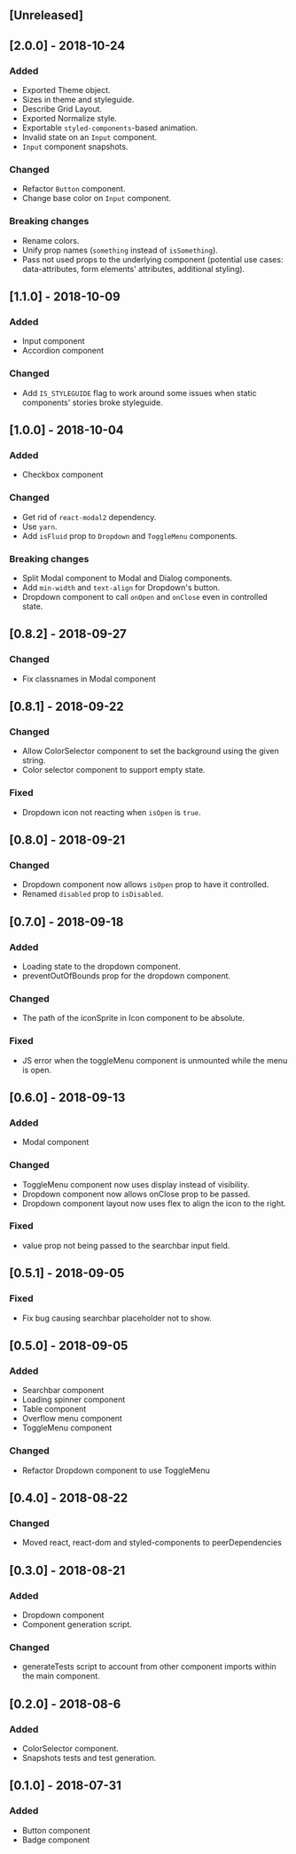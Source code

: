 ## [Unreleased]

## [2.0.0] - 2018-10-24

### Added
- Exported Theme object.
- Sizes in theme and styleguide.
- Describe Grid Layout.
- Exported Normalize style.
- Exportable `styled-components`-based animation.
- Invalid state on an `Input` component.
- `Input` component snapshots.

### Changed
- Refactor `Button` component.
- Change base color on `Input` component.

### Breaking changes
- Rename colors.
- Unify prop names (`something` instead of `isSomething`).
- Pass not used props to the underlying component (potential use cases: data-attributes, form elements' attributes, additional styling).

## [1.1.0] - 2018-10-09

### Added

- Input component
- Accordion component

### Changed
- Add `IS_STYLEGUIDE` flag to work around some issues when static components' stories broke styleguide.

## [1.0.0] - 2018-10-04
### Added
- Checkbox component

### Changed
- Get rid of `react-modal2` dependency.
- Use `yarn`.
- Add `isFluid` prop to `Dropdown` and `ToggleMenu` components.

### Breaking changes
- Split Modal component to Modal and Dialog components.
- Add `min-width` and `text-align` for Dropdown's button.
- Dropdown component to call `onOpen` and `onClose` even in controlled state.

## [0.8.2] - 2018-09-27
### Changed
- Fix classnames in Modal component

## [0.8.1] - 2018-09-22
### Changed
- Allow ColorSelector component to set the background using the given string.
- Color selector component to support empty state.

### Fixed
- Dropdown icon not reacting when `isOpen` is `true`.

## [0.8.0] - 2018-09-21
### Changed
- Dropdown component now allows `isOpen` prop to have it controlled.
- Renamed `disabled` prop to `isDisabled`.

## [0.7.0] - 2018-09-18
### Added
- Loading state to the dropdown component.
- preventOutOfBounds prop for the dropdown component.

### Changed
- The path of the iconSprite in Icon component to be absolute.

### Fixed
- JS error when the toggleMenu component is unmounted while the menu is open.

## [0.6.0] - 2018-09-13
### Added
- Modal component

### Changed
- ToggleMenu component now uses display instead of visibility.
- Dropdown component now allows onClose prop to be passed.
- Dropdown component layout now uses flex to align the icon to the right.

### Fixed
- value prop not being passed to the searchbar input field.

## [0.5.1] - 2018-09-05
### Fixed
- Fix bug causing searchbar placeholder not to show.

## [0.5.0] - 2018-09-05
### Added
- Searchbar component
- Loading spinner component
- Table component
- Overflow menu component
- ToggleMenu component

### Changed
- Refactor Dropdown component to use ToggleMenu

## [0.4.0] - 2018-08-22
### Changed
- Moved react, react-dom and styled-components to peerDependencies

## [0.3.0] - 2018-08-21
### Added
- Dropdown component
- Component generation script.

### Changed
- generateTests script to account from other component imports within the main component.

## [0.2.0] - 2018-08-6
### Added
- ColorSelector component.
- Snapshots tests and test generation.

## [0.1.0] - 2018-07-31
### Added
- Button component
- Badge component
